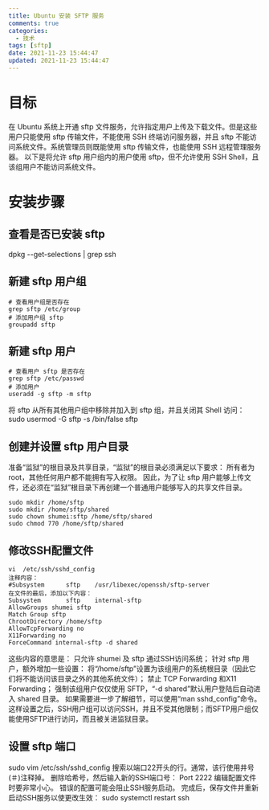 ```yaml
---
title: Ubuntu 安装 SFTP 服务
comments: true
categories:
  - 技术
tags: [sftp]
date: 2021-11-23 15:44:47
updated: 2021-11-23 15:44:47
---
```


# 目标
在 Ubuntu 系统上开通 sftp 文件服务，允许指定用户上传及下载文件。但是这些用户只能使用 sftp 传输文件，不能使用 SSH 终端访问服务器，并且 sftp 不能访问系统文件。系统管理员则既能使用 sftp 传输文件，也能使用 SSH 远程管理服务器。
以下是将允许 sftp 用户组内的用户使用 sftp，但不允许使用 SSH Shell，且该组用户不能访问系统文件。

# 安装步骤
## 查看是否已安装 sftp
dpkg --get-selections | grep ssh

## 新建 sftp 用户组
```
# 查看用户组是否存在
grep sftp /etc/group
# 添加用户组 sftp
groupadd sftp
```

## 新建 sftp 用户
```
# 查看用户 sftp 是否存在
grep sftp /etc/passwd
# 添加用户
useradd -g sftp -m sftp
```

将 sftp 从所有其他用户组中移除并加入到 sftp 组，并且关闭其 Shell 访问：
sudo usermod -G sftp -s /bin/false sftp

## 创建并设置 sftp 用户目录
准备“监狱”的根目录及共享目录，“监狱”的根目录必须满足以下要求：
所有者为 root，其他任何用户都不能拥有写入权限。
因此，为了让 sftp 用户能够上传文件，还必须在“监狱”根目录下再创建一个普通用户能够写入的共享文件目录。
```
sudo mkdir /home/sftp
sudo mkdir /home/sftp/shared
sudo chown shumei:sftp /home/sftp/shared
sudo chmod 770 /home/sftp/shared
```

## 修改SSH配置文件
```
vi  /etc/ssh/sshd_config
注释内容：
#Subsystem      sftp    /usr/libexec/openssh/sftp-server
在文件的最后，添加以下内容：
Subsystem       sftp    internal-sftp
AllowGroups shumei sftp
Match Group sftp
ChrootDirectory /home/sftp
AllowTcpForwarding no
X11Forwarding no
ForceCommand internal-sftp -d shared
```

这些内容的意思是：
只允许 shumei 及 sftp 通过SSH访问系统；
针对 sftp 用户，额外增加一些设置：
将“/home/sftp”设置为该组用户的系统根目录（因此它们将不能访问该目录之外的其他系统文件）；
禁止 TCP Forwarding 和X11 Forwarding；
强制该组用户仅仅使用 SFTP，“-d shared”默认用户登陆后自动进入 shared 目录。
如果需要进一步了解细节，可以使用“man sshd_config”命令。这样设置之后，SSH用户组可以访问SSH，并且不受其他限制；而SFTP用户组仅能使用SFTP进行访问，而且被关进监狱目录。

## 设置 sftp 端口
sudo vim /etc/ssh/sshd_config
搜索以端口22开头的行。通常，该行使用井号(＃)注释掉。 删除哈希号，然后输入新的SSH端口号：
Port 2222
编辑配置文件时要非常小心。 错误的配置可能会阻止SSH服务启动。
完成后，保存文件并重新启动SSH服务以使更改生效：
sudo systemctl restart ssh
